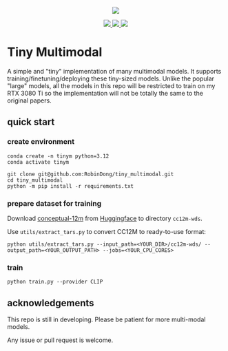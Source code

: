 <p align="center">
  <img src="https://github.com/RobinDong/tiny_multimodal/blob/1fbdfb6320b50c23a2bbb899db5e56b415d9fbbb/assets/tiny_multimodal.png?raw=true")
</p>

<p align="center">
  <a href="https://en.wikipedia.org/wiki/MIT_License">
    <img src="https://img.shields.io/badge/license-MIT-blue"/>
  </a>
  <a href="https://github.com/psf/black">
    <img src="https://img.shields.io/badge/code%20style-black-000000.svg"/>
  </a>
  <a href="https://github.com/pylint-dev/pylint">
    <img src="https://img.shields.io/badge/linting-pylint-yellowgreen"/>
  </a>
</p>

# Tiny Multimodal

A simple and "tiny" implementation of many multimodal models. It supports training/finetuning/deploying these tiny-sized models.
Unlike the popular "large" models, all the models in this repo will be restricted to train on my RTX 3080 Ti so the implementation will not be totally the same to the original papers.

## quick start

### create environment

```
conda create -n tinym python=3.12
conda activate tinym

git clone git@github.com:RobinDong/tiny_multimodal.git
cd tiny_multimodal
python -m pip install -r requirements.txt
```

### prepare dataset for training

Download [conceptual-12m](https://github.com/google-research-datasets/conceptual-12m) from [Huggingface](https://huggingface.co/datasets/pixparse/cc12m-wds) to directory `cc12m-wds`.

Use `utils/extract_tars.py` to convert CC12M to ready-to-use format:
```
python utils/extract_tars.py --input_path=<YOUR_DIR>/cc12m-wds/ --output_path=<YOUR_OUTPUT_PATH> --jobs=<YOUR_CPU_CORES>
```

### train
```
python train.py --provider CLIP
```

## acknowledgements
This repo is still in developing. Please be patient for more multi-modal models.

Any issue or pull request is welcome.

